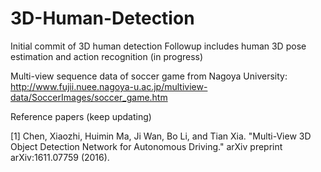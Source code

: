 # 3D-Human-Detection

Initial commit of 3D human detection
Followup includes human 3D pose estimation and action recognition (in progress)

Multi-view sequence data of soccer game from Nagoya University:
http://www.fujii.nuee.nagoya-u.ac.jp/multiview-data/SoccerImages/soccer_game.htm 

Reference papers (keep updating)

[1] Chen, Xiaozhi, Huimin Ma, Ji Wan, Bo Li, and Tian Xia. "Multi-View 3D Object Detection Network for Autonomous Driving." arXiv preprint arXiv:1611.07759 (2016).
